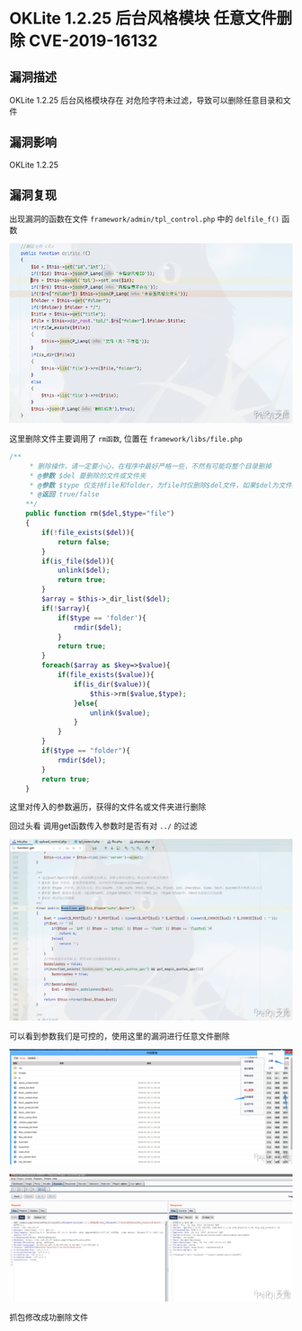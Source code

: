 # OKLite 1.2.25 后台风格模块 任意文件删除 CVE-2019-16132

## 漏洞描述

OKLite 1.2.25 后台风格模块存在 对危险字符未过滤，导致可以删除任意目录和文件

## 漏洞影响

<a-checkbox checked>OKLite 1.2.25</a-checkbox></br>

## 漏洞复现

出现漏洞的函数在文件 `framework/admin/tpl_control.php` 中的 `delfile_f()` 函数



![img](../../../.vuepress/public/img/oklite-14.png)



这里删除文件主要调用了 `rm函数`, 位置在 `framework/libs/file.php`



```php
/**
	 * 删除操作，请一定要小心，在程序中最好严格一些，不然有可能将整个目录删掉
	 * @参数 $del 要删除的文件或文件夹
	 * @参数 $type 仅支持file和folder，为file时仅删除$del文件，如果$del为文件夹，表示删除其下面的文件。为folder时，表示删除$del这个文件，如果为文件夹，表示删除此文件夹及子项
	 * @返回 true/false
	**/
	public function rm($del,$type="file")
	{
		if(!file_exists($del)){
			return false;
		}
		if(is_file($del)){
			unlink($del);
			return true;
		}
		$array = $this->_dir_list($del);
		if(!$array){
			if($type == 'folder'){
				rmdir($del);
			}
			return true;
		}
		foreach($array as $key=>$value){
			if(file_exists($value)){
				if(is_dir($value)){
					$this->rm($value,$type);
				}else{
					unlink($value);
				}
			}
		}
		if($type == "folder"){
			rmdir($del);
		}
		return true;
	}
```



这里对传入的参数遍历，获得的文件名或文件夹进行删除



回过头看 调用get函数传入参数时是否有对 `../` 的过滤



![img](../../../.vuepress/public/img/oklite-15.png)



可以看到参数我们是可控的，使用这里的漏洞进行任意文件删除



![img](../../../.vuepress/public/img/oklite-17.png)



![img](../../../.vuepress/public/img/oklite-16.png)



抓包修改成功删除文件